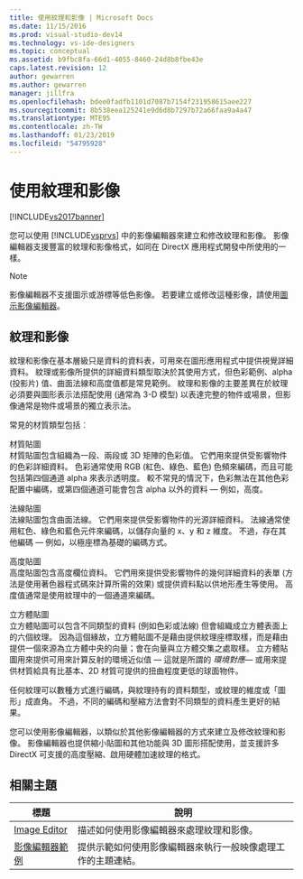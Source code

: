 ```yaml
---
title: 使用紋理和影像 | Microsoft Docs
ms.date: 11/15/2016
ms.prod: visual-studio-dev14
ms.technology: vs-ide-designers
ms.topic: conceptual
ms.assetid: b9fbc8fa-66d1-4055-8460-24d8b8fbe43e
caps.latest.revision: 12
author: gewarren
ms.author: gewarren
manager: jillfra
ms.openlocfilehash: bdee0fadfb1101d7087b7154f231958615aee227
ms.sourcegitcommit: 8b538eea125241e9d6d8b7297b72a66faa9a4a47
ms.translationtype: MTE95
ms.contentlocale: zh-TW
ms.lasthandoff: 01/23/2019
ms.locfileid: "54795928"
---
```

# <a name="working-with-textures-and-images"></a>使用紋理和影像
[!INCLUDE[vs2017banner](../includes/vs2017banner.md)]

您可以使用 [!INCLUDE[vsprvs](../includes/vsprvs-md.md)] 中的影像編輯器來建立和修改紋理和影像。 影像編輯器支援豐富的紋理和影像格式，如同在 DirectX 應用程式開發中所使用的一樣。  
  
> [!NOTE]
>  影像編輯器不支援圖示或游標等低色影像。 若要建立或修改這種影像，請使用[圖示影像編輯器](http://msdn.microsoft.com/library/586d2b8b-0348-4883-a85d-1ff0ddbf14dd)。  
  
## <a name="textures-and-images"></a>紋理和影像  
 紋理和影像在基本層級只是資料的資料表，可用來在圖形應用程式中提供視覺詳細資料。 紋理或影像所提供的詳細資料類型取決於其使用方式，但色彩範例、alpha (投影片) 值、曲面法線和高度值都是常見範例。 紋理和影像的主要差異在於紋理必須要與圖形表示法搭配使用 (通常為 3-D 模型) 以表達完整的物件或場景，但影像通常是物件或場景的獨立表示法。  
  
 常見的材質類型包括︰  
  
 材質貼圖  
 材質貼圖包含組織為一段、兩段或 3D 矩陣的色彩值。 它們用來提供受影響物件的色彩詳細資料。 色彩通常使用 RGB (紅色、綠色、藍色) 色頻來編碼，而且可能包括第四個通道 alpha 來表示透明度。 較不常見的情況下，色彩無法在其他色彩配置中編碼，或第四個通道可能會包含 alpha 以外的資料 — 例如，高度。  
  
 法線貼圖  
 法線貼圖包含曲面法線。 它們用來提供受影響物件的光源詳細資料。 法線通常使用紅色、綠色和藍色元件來編碼，以儲存向量的 x、y 和 z 維度。 不過，存在其他編碼 — 例如，以極座標為基礎的編碼方式。  
  
 高度貼圖  
 高度貼圖包含高度欄位資料。 它們用來提供受影響物件的幾何詳細資料的表單 (方法是使用著色器程式碼來計算所需的效果) 或提供資料點以供地形產生等使用。 高度值通常是使用紋理中的一個通道來編碼。  
  
 立方體貼圖  
 立方體貼圖可以包含不同類型的資料 (例如色彩或法線) 但會組織成立方體表面上的六個紋理。 因為這個緣故，立方體貼圖不是藉由提供紋理座標取樣，而是藉由提供一個來源為立方體中央的向量；會在向量與立方體交集之處取樣。 立方體貼圖用來提供可用來計算反射的環境近似值 — 這就是所謂的 *環境對應*— 或用來提供材質給具有比基本、2D 材質可提供的扭曲程度更低的球面物件。  
  
 任何紋理可以數種方式進行編碼，與紋理持有的資料類型，或紋理的維度或「圖形」成直角。 不過，不同的編碼和壓縮方法會對不同類型的資料產生更好的結果。  
  
 您可以使用影像編輯器，以類似於其他影像編輯器的方式來建立及修改紋理和影像。 影像編輯器也提供縮小貼圖和其他功能與 3D 圖形搭配使用，並支援許多 DirectX 可支援的高度壓縮、啟用硬體加速紋理的格式。  
  
## <a name="related-topics"></a>相關主題  
  
|標題|說明|  
|-----------|-----------------|  
|[Image Editor](../designers/image-editor.md)|描述如何使用影像編輯器來處理紋理和影像。|  
|[影像編輯器範例](../designers/image-editor-examples.md)|提供示範如何使用影像編輯器來執行一般映像處理工作的主題連結。|

